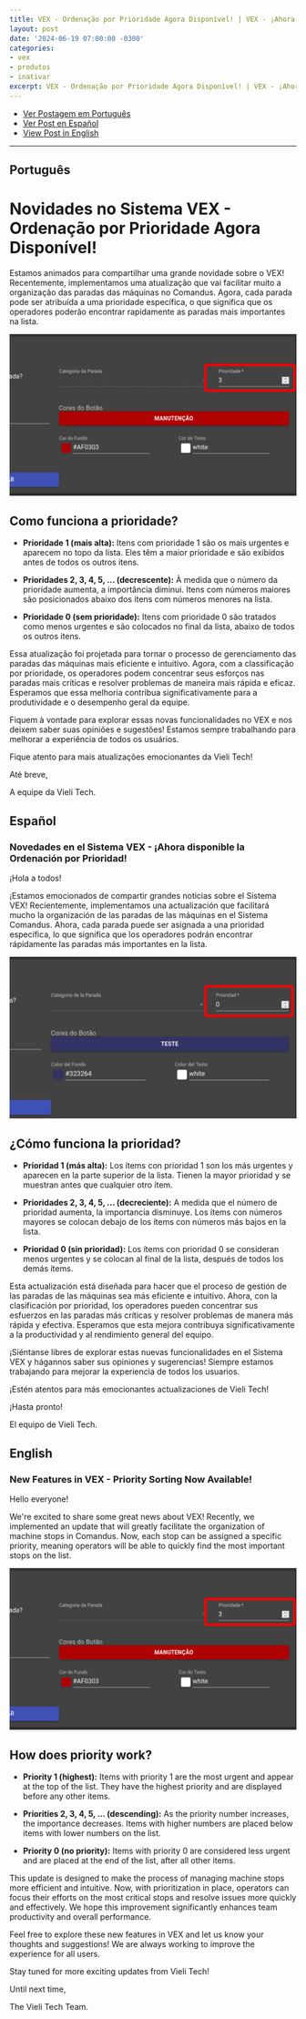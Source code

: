 ```yaml
---
title: VEX - Ordenação por Prioridade Agora Disponível! | VEX - ¡Ahora disponible la Ordenación por Prioridad!
layout: post
date: '2024-06-19 07:00:00 -0300'
categories:
- vex
- produtos
- inativar
excerpt: VEX - Ordenação por Prioridade Agora Disponível! | VEX - ¡Ahora disponible la Ordenación por Prioridad!
---
```


- [Ver Postagem em Português](#português)
- [Ver Post en Español](#español)
- [View Post in English](#english)

---

## Português

# Novidades no Sistema VEX - Ordenação por Prioridade Agora Disponível!

Estamos animados para compartilhar uma grande novidade sobre o VEX! Recentemente, implementamos uma atualização que vai facilitar muito a organização das paradas das máquinas no Comandus. Agora, cada parada pode ser atribuída a uma prioridade específica, o que significa que os operadores poderão encontrar rapidamente as paradas mais importantes na lista.

![seletor](/assets/vex_ordem_portugues.png "Campo de Prioridade")

## **Como funciona a prioridade?**

- **Prioridade 1 (mais alta):** Itens com prioridade 1 são os mais urgentes e aparecem no topo da lista. Eles têm a maior prioridade e são exibidos antes de todos os outros itens.
  
- **Prioridades 2, 3, 4, 5, ... (decrescente):** À medida que o número da prioridade aumenta, a importância diminui. Itens com números maiores são posicionados abaixo dos itens com números menores na lista.
  
- **Prioridade 0 (sem prioridade):** Itens com prioridade 0 são tratados como menos urgentes e são colocados no final da lista, abaixo de todos os outros itens.

Essa atualização foi projetada para tornar o processo de gerenciamento das paradas das máquinas mais eficiente e intuitivo. Agora, com a classificação por prioridade, os operadores podem concentrar seus esforços nas paradas mais críticas e resolver problemas de maneira mais rápida e eficaz. Esperamos que essa melhoria contribua significativamente para a produtividade e o desempenho geral da equipe.

Fiquem à vontade para explorar essas novas funcionalidades no VEX e nos deixem saber suas opiniões e sugestões! Estamos sempre trabalhando para melhorar a experiência de todos os usuários.

Fique atento para mais atualizações emocionantes da Vieli Tech!

Até breve,

A equipe da Vieli Tech.


## Español

### Novedades en el Sistema VEX - ¡Ahora disponible la Ordenación por Prioridad!

¡Hola a todos!

¡Estamos emocionados de compartir grandes noticias sobre el Sistema VEX! Recientemente, implementamos una actualización que facilitará mucho la organización de las paradas de las máquinas en el Sistema Comandus. Ahora, cada parada puede ser asignada a una prioridad específica, lo que significa que los operadores podrán encontrar rápidamente las paradas más importantes en la lista.

![seletor](/assets/vex_ordem_espanhol.png "Campo de Prioridade")

## **¿Cómo funciona la prioridad?**

- **Prioridad 1 (más alta):** Los ítems con prioridad 1 son los más urgentes y aparecen en la parte superior de la lista. Tienen la mayor prioridad y se muestran antes que cualquier otro ítem.
  
- **Prioridades 2, 3, 4, 5, ... (decreciente):** A medida que el número de prioridad aumenta, la importancia disminuye. Los ítems con números mayores se colocan debajo de los ítems con números más bajos en la lista.
  
- **Prioridad 0 (sin prioridad):** Los ítems con prioridad 0 se consideran menos urgentes y se colocan al final de la lista, después de todos los demás ítems.

Esta actualización está diseñada para hacer que el proceso de gestión de las paradas de las máquinas sea más eficiente e intuitivo. Ahora, con la clasificación por prioridad, los operadores pueden concentrar sus esfuerzos en las paradas más críticas y resolver problemas de manera más rápida y efectiva. Esperamos que esta mejora contribuya significativamente a la productividad y al rendimiento general del equipo.

¡Siéntanse libres de explorar estas nuevas funcionalidades en el Sistema VEX y hágannos saber sus opiniones y sugerencias! Siempre estamos trabajando para mejorar la experiencia de todos los usuarios.

¡Estén atentos para más emocionantes actualizaciones de Vieli Tech!

¡Hasta pronto!

El equipo de Vieli Tech.


## English

### New Features in VEX - Priority Sorting Now Available!

Hello everyone!

We're excited to share some great news about VEX! Recently, we implemented an update that will greatly facilitate the organization of machine stops in Comandus. Now, each stop can be assigned a specific priority, meaning operators will be able to quickly find the most important stops on the list.

![seletor](/assets/vex_ordem_portugues.png "Campo de Prioridade")

## **How does priority work?**

- **Priority 1 (highest):** Items with priority 1 are the most urgent and appear at the top of the list. They have the highest priority and are displayed before any other items.
  
- **Priorities 2, 3, 4, 5, ... (descending):** As the priority number increases, the importance decreases. Items with higher numbers are placed below items with lower numbers on the list.
  
- **Priority 0 (no priority):** Items with priority 0 are considered less urgent and are placed at the end of the list, after all other items.

This update is designed to make the process of managing machine stops more efficient and intuitive. Now, with prioritization in place, operators can focus their efforts on the most critical stops and resolve issues more quickly and effectively. We hope this improvement significantly enhances team productivity and overall performance.

Feel free to explore these new features in VEX and let us know your thoughts and suggestions! We are always working to improve the experience for all users.


Stay tuned for more exciting updates from Vieli Tech!

Until next time,

The Vieli Tech Team.
